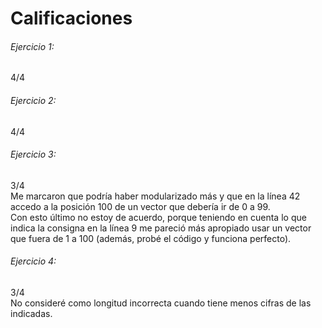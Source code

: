 # Calificaciones

###### Ejercicio 1:
4/4

###### Ejercicio 2:
4/4

###### Ejercicio 3:
3/4  
Me marcaron que podría haber modularizado más y que en la línea 42 accedo a la posición 100 de un vector que debería ir de 0 a 99.  
Con esto último no estoy de acuerdo, porque teniendo en cuenta lo que indica la consigna en la línea 9 me pareció más apropiado usar un vector que fuera de 1 a 100 (además, probé el código y funciona perfecto).

###### Ejercicio 4:
3/4  
No consideré como longitud incorrecta cuando tiene menos cifras de las indicadas.

